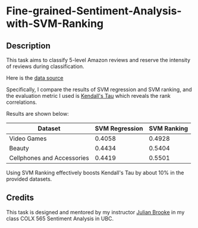 # Fine-grained-Sentiment-Analysis-with-SVM-Ranking

## Description

This task aims to classify 5-level Amazon reviews and reserve the intensity of reviews during classification.

Here is the [data source](http://jmcauley.ucsd.edu/data/amazon/)

Specifically, I compare the results of SVM regression and SVM ranking, and the evaluation metric I used is [Kendall's Tau](https://www.statisticshowto.datasciencecentral.com/kendalls-tau/) which reveals the rank correlations. 

Results are shown below:

| Dataset | SVM Regression | SVM Ranking |
|---------|-------|---------------|
| Video Games | 0.4058 | 0.4928 |
| Beauty | 0.4434 | 0.5404|
| Cellphones and Accessories | 0.4419 | 0.5501|

Using SVM Ranking effectively boosts Kendall's Tau by about 10% in the provided datasets.

## Credits

This task is designed and mentored by my instructor [Julian Brooke](https://linguistics.ubc.ca/person/julian-brooke/) in my class COLX 565 Sentiment Analysis in UBC.